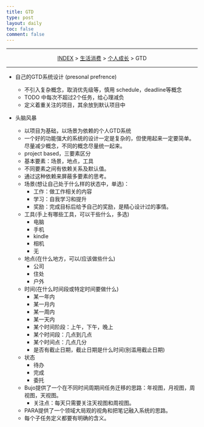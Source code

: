 ```yaml
---
title: GTD
type: post
layout: daily
toc: false
comment: false
---
```

---
<span><center>[INDEX](/gknows/index) > [生活消费](/gknows/生活消费) > [个人成长](/gknows/个人成长) > GTD</center></span>

---
* 自己的GTD系统设计 (presonal prefrence)
  - 不引入复杂概念，取消优先级等，慎用 schedule，deadline等概念
  - TODO 中每次不超过2个任务，给心理减负
  - 定义着重关注的项目，其余放到默认项目中

* 头脑风暴
  - 以项目为基础，以场景为依赖的个人GTD系统
  - 一个好的功能强大的系统的设计一定是复杂的，但使用起来一定要简单。尽量减少概念，不同的概念尽量统一起来。
  - project based，三要素区分
  - 基本要素：场景，地点，工具
  - 不同要素之间有依赖关系及默认值。
  - 通过这种依赖来屏蔽多要素的思考。
  - 场景(想让自己处于什么样的状态中，单选)：
    - 工作：做工作相关的内容
    - 学习：自我学习和提升
    - 奖励：完成目标后给予自己的奖励，是精心设计过的事情。
  - 工具(手上有哪些工具，可以干些什么，多选)
    - 电脑
    - 手机
    - kindle
    - 相机
    - 无
  - 地点(在什么地方，可以/应该做些什么)
    - 公司
    - 住处
    - 户外
  - 时间(在什么时间段或特定时间要做什么)
    - 某一年内
    - 某一月内
    - 某一周内
    - 某一天内
    - 某个时间阶段：上午，下午，晚上
    - 某个时间段：几点到几点
    - 某个时间点：几点几分
    - 是否有截止日期，截止日期是什么时间(别滥用截止日期)
  - 状态
    - 待办
    - 完成
    - 委托
  - Bujo提供了一个在不同时间周期间任务迁移的思路：年视图，月视图，周视图，天视图。
    - 关注点：每天只需要关注天视图和周视图。
  - PARA提供了一个领域大局观的视角和把笔记融入系统的思路。
  - 每个子任务定义都要有明确的含义。
